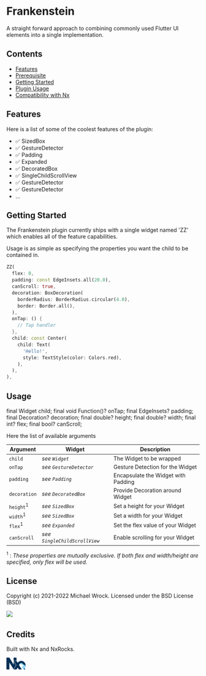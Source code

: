 # Frankenstein

A straight forward approach to combining commonly used Flutter UI elements into a single implementation.

## Contents

- [Features](#features)
- [Prerequisite](#prerequisite)
- [Getting Started](#getting-started)
- [Plugin Usage](#plugin-usage)
- [Compatibility with Nx](#compatibility-with-nx)

## Features

Here is a list of some of the coolest features of the plugin:

- ✅ SizedBox
- ✅ GestureDetector
- ✅ Padding
- ✅ Expanded
- ✅ DecoratedBox
- ✅ SingleChildScrollView
- ✅ GestureDetector
- ✅ GestureDetector
- ...

## Getting Started

The Frankenstein plugin currently ships with a single widget named 'ZZ' which enables all of the feature capabilities.

Usage is as simple as specifying the properties you want the child to be contained in.

```dart
ZZ(
  flex: 0,
  padding: const EdgeInsets.all(20.0),
  canScroll: true,
  decoration: BoxDecoration(
    borderRadius: BorderRadius.circular(4.0),
    border: Border.all(),
  ),
  onTap: () {
    // Tap handler
  },
  child: const Center(
    child: Text(
      'Hello!',
      style: TextStyle(color: Colors.red),
    ),
  ),
),
```

## Usage

  final Widget child;
  final void Function()? onTap;
  final EdgeInsets? padding;
  final Decoration? decoration;
  final double? height;
  final double? width;
  final int? flex;
  final bool? canScroll;

Here the list of available arguments

| Argument            | Widget                        | Description                         |
| ------------------- | ----------------------------- | ----------------------------------- |
| `child`             | _see `Widget`_                | The Widget to be wrapped            |
| `onTap`             | _see `GestureDetector`_       | Gesture Detection for the Widget    |
| `padding`           | _see `Padding`_               | Encapsulate the Widget with Padding |
| `decoration`        | _see `DecoratedBox`_          | Provide Decoration around Widget    |
| `height`<sup>1</sup>| _see `SizedBox`_              | Set a height for your Widget        |
| `width`<sup>1</sup> | _see `SizedBox`_              | Set a width for your Widget         |
| `flex`<sup>1</sup>  | _see `Expanded`_              | Set the flex value of your Widget   |
| `canScroll`         | _see `SingleChildScrollView`_ | Enable scrolling for your Widget    |

<sup>1</sup> : *These properties are mutually exclusive. If both flex and width/height are specified, only flex will be used.*

## License

Copyright (c) 2021-2022 Michael Wrock. Licensed under the BSD License (BSD)

<p>
  <img src="https://opensource.org/files/OSI_Approved_License.png" width="50">
</p>

## Credits 

Built with Nx and NxRocks.

<p>
  <img src="https://raw.githubusercontent.com/tinesoft/nxrocks/master/images/nx-flutter.png" width="50">
</p>

